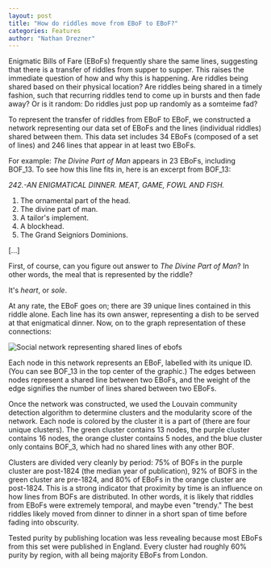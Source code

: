 ```yaml
---
layout: post
title: "How do riddles move from EBoF to EBoF?"
categories: Features
author: "Nathan Drezner"
---
```


Enigmatic Bills of Fare (EBoFs) frequently share the same lines, suggesting that there is a transfer of riddles from supper to supper. This raises the immediate question of how and why this is happening. Are riddles being shared based on their physical location? Are riddles being shared in a timely fashion, such that recurring riddles tend to come up in bursts and then fade away? Or is it random: Do riddles just pop up randomly as a somteime fad?

To represent the transfer of riddles from EBoF to EBoF, we constructed a network representing our data set of EBoFs and the lines (individual riddles) shared between them. This data set includes 34 EBoFs (composed of a set of lines) and 246 lines that appear in at least two EBoFs. 

For example: *The Divine Part of Man* appears in 23 EBoFs, including BOF_13. To see how this line fits in, here is an excerpt from BOF_13:

*242.-AN ENIGMATICAL DINNER. MEAT, GAME, FOWL AND FISH.*
1. The ornamental part of the head.  
2. The divine part of man. 
3. A tailor's implement. 
4. A blockhead.
5. The Grand Seigniors Dominions.

[...]

First, of course, can you figure out answer to *The Divine Part of Man*? In other words, the meal that is represented by the riddle?

It's *heart*, or *sole*.

At any rate, the EBoF goes on; there are 39 unique lines contained in this riddle alone. Each line has its own answer, representing a dish to be served at that enigmatical dinner. Now, on to the graph representation of these connections:

![Social network representing shared lines of ebofs](https://raw.githubusercontent.com/riddleproject/riddles-dh/master/visuals/graphing-blog-post/PastedGraphic-3.png "Social network representing shared lines of ebofs")

Each node in this network represents an EBoF, labelled with its unique ID. (You can see BOF_13 in the top center of the graphic.) The edges between nodes represent a shared line between two EBoFs, and the weight of the edge signifies the number of lines shared between two EBoFs.

Once the network was constructed, we used the Louvain community detection algorithm to determine clusters and the modularity score of the network. Each node is colored by the cluster it is a part of (there are four unique clusters). The green cluster contains 13 nodes, the purple cluster contains 16 nodes, the orange cluster contains 5 nodes, and the blue cluster only contains BOF_3, which had no shared lines with any other BOF.

Clusters are divided very cleanly by period: 75% of BOFs in the purple cluster are post-1824 (the median year of publication), 92% of BOFS in the green cluster are pre-1824, and 80% of EBoFs in the orange cluster are post-1824. This is a strong indicator that proximity by time is an influence on how lines from BOFs are distributed. In other words, it is likely that riddles from EBoFs were extremely temporal, and maybe even "trendy." The best riddles likely moved from dinner to dinner in a short span of time before fading into obscurity.

Tested purity by publishing location was less revealing because most EBoFs from this set were published in England. Every cluster had roughly 60% purity by region, with all being majority EBoFs from London.

